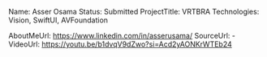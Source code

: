 Name: Asser Osama
Status: Submitted
ProjectTitle: VRTBRA
Technologies: Vision, SwiftUI, AVFoundation

AboutMeUrl: https://www.linkedin.com/in/asserusama/
SourceUrl: -
VideoUrl: https://youtu.be/b1dvqV9dZwo?si=Acd2yAONKrWTEb24

<!---
EXAMPLE
Name<required>: John Appleseed
Status<required>: Submitted <or> Winner <or> Distinguished <or> Rejected
ProjectTitle: The Accessibility Rose
Technologies<only the first 4 are visible>: SwiftUI, RealityKit, CoreGraphic 

AboutMeUrl: https://linkedin.com/in/johnappleseed <
SourceUrl: https://github.com/johnappleseed/wwdc2025
VideoUrl: https://youtu.be/ABCDE123456

Please note that only Name and Status are mandatory fields. The other fields are optional.
-->
